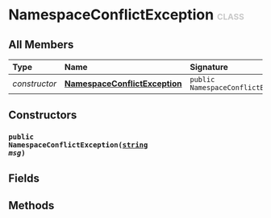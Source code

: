 # NamespaceConflictException <font color="#C8C8C8" size="3">CLASS</font>



## All Members
|**Type**|**Name**|**Signature**
|:-------|:-------|:------------
|*constructor*|<a href="#c-NamespaceConflictException-string"><b>NamespaceConflictException</b></a>|`public NamespaceConflictException(string)`

## Constructors
<a name="c-NamespaceConflictException-string"></a>
### <code>public NamespaceConflictException([string](../../String) *msg*)</code>

## Fields

## Methods
